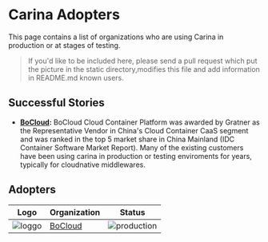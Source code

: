# Carina Adopters

This page contains a list of organizations who are using Carina in production or at stages of testing.

>If you'd like to be included here, please send a pull request which put the picture in the static directory,modifies this file and add information in README.md known users.

## Successful Stories

- **[BoCloud](https://www.bocloud.com.cn/):** BoCloud Cloud Container Platform was awarded by Gratner as the Representative Vendor in China's Cloud Container CaaS segment and was ranked in the top 5 market share in China Mainland (IDC Container Software Market Report). Many of the existing customers have been using carina in production or testing enviroments for years, typically for cloudnative middlewares.


## Adopters

|Logo| Organization | Status |
|----------| ------------ | ------ |
|![loggo](static/bocloud.png)|[BoCloud](https://www.bocloud.com.cn) | ![production](https://img.shields.io/badge/-production-blue?style=flat) |
